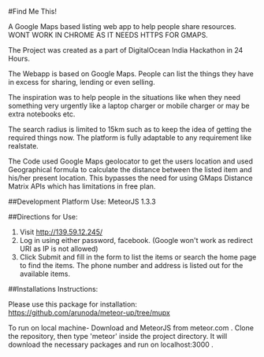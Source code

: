 #Find Me This!


A Google Maps based listing web app to help people share resources. WONT WORK IN CHROME AS IT NEEDS HTTPS FOR GMAPS.

The Project was created as a part of DigitalOcean India Hackathon in 24 Hours.

The Webapp is based on Google Maps. People can list the things they have in excess for sharing, lending or even selling. 

The inspiration was to help people in the situations like when they need something very urgently like a laptop charger or 
mobile charger or may be extra notebooks etc.

The search radius is limited to 15km such as to keep the idea of getting the required things now. The platform is fully adaptable to any requirement like realstate.

The Code used Google Maps geolocator to get the users location and used Geographical formula to calculate the distance between the listed item and his/her present location. This bypasses the need for using GMaps Distance Matrix APIs which has limitations in free plan.

##Development Platform Use: 
MeteorJS 1.3.3

##Directions for Use:
1) Visit http://139.59.12.245/ 
2) Log in using either password, facebook. (Google won't work as redirect URI as IP is not allowed)
3) Click Submit and fill in the form to list the items or search the home page to find the items. The phone number and address is listed out for the available items.

##Installations Instructions:

Please use this package for installation: https://github.com/arunoda/meteor-up/tree/mupx 

To run on local machine- Download and MeteorJS from meteor.com . Clone the repository, then type 'meteor' inside the project directory. It will download the necessary packages and run on localhost:3000 .  

